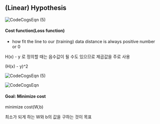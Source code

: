 ## (Linear) Hypothesis

![CodeCogsEqn (5)](https://user-images.githubusercontent.com/62995632/93719366-151f8780-fbbd-11ea-9716-1a6b00b535b6.gif)


#### Cost function(Loss function)
- how fit the line to our (training) data
distance is always positive number or 0

H(x) - y 로 정의할 때는 음수값이 될 수도 있으므로 제곱값을 주로 사용

(H(x) - y)^2


![CodeCogsEqn (5)](https://user-images.githubusercontent.com/62995632/93719093-662e7c00-fbbb-11ea-9805-6a5063589840.gif)

![CodeCogsEqn](https://user-images.githubusercontent.com/62995632/93712521-5bf78800-fb91-11ea-8897-2533e31787c4.gif)

#### Goal: Minimize cost

minimize cost(W,b)

최소가 되게 하는 W와 b의 값을 구하는 것이 목표
